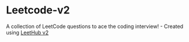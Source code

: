 # Leetcode-v2
A collection of LeetCode questions to ace the coding interview! - Created using [LeetHub v2](https://github.com/arunbhardwaj/LeetHub-2.0)
